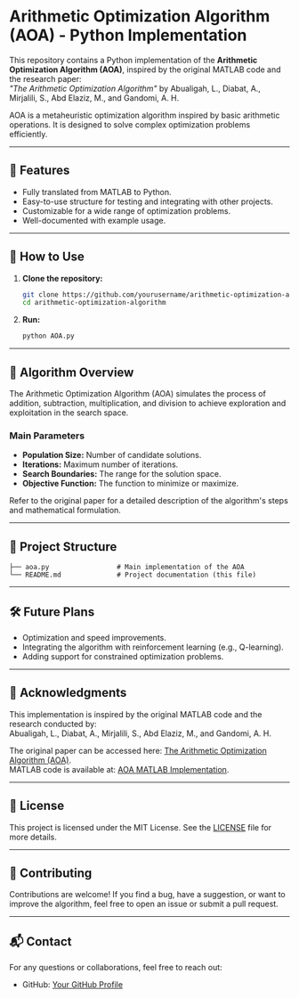 # Arithmetic Optimization Algorithm (AOA) - Python Implementation  

This repository contains a Python implementation of the **Arithmetic Optimization Algorithm (AOA)**, inspired by the original MATLAB code and the research paper:  
*"The Arithmetic Optimization Algorithm"* by Abualigah, L., Diabat, A., Mirjalili, S., Abd Elaziz, M., and Gandomi, A. H.  

AOA is a metaheuristic optimization algorithm inspired by basic arithmetic operations. It is designed to solve complex optimization problems efficiently.  

---

## 🔧 Features  
- Fully translated from MATLAB to Python.  
- Easy-to-use structure for testing and integrating with other projects.  
- Customizable for a wide range of optimization problems.  
- Well-documented with example usage.  

---

## 🚀 How to Use  

1. **Clone the repository:**  
   ```bash
   git clone https://github.com/yourusername/arithmetic-optimization-algorithm.git
   cd arithmetic-optimization-algorithm


2. **Run:**
   ```bash
   python AOA.py

---

## 📖 Algorithm Overview  

The Arithmetic Optimization Algorithm (AOA) simulates the process of addition, subtraction, multiplication, and division to achieve exploration and exploitation in the search space.  

### Main Parameters  
- **Population Size:** Number of candidate solutions.  
- **Iterations:** Maximum number of iterations.  
- **Search Boundaries:** The range for the solution space.  
- **Objective Function:** The function to minimize or maximize.  

Refer to the original paper for a detailed description of the algorithm's steps and mathematical formulation.  

---

## 📂 Project Structure  

```plaintext
├── aoa.py                 # Main implementation of the AOA  
└── README.md              # Project documentation (this file)  
```
---

## 🛠️ Future Plans  
- Optimization and speed improvements.  
- Integrating the algorithm with reinforcement learning (e.g., Q-learning).  
- Adding support for constrained optimization problems.  

---

## 🙌 Acknowledgments  

This implementation is inspired by the original MATLAB code and the research conducted by:  
Abualigah, L., Diabat, A., Mirjalili, S., Abd Elaziz, M., and Gandomi, A. H.  

The original paper can be accessed here: [The Arithmetic Optimization Algorithm (AOA)](https://seyedalimirjalili.com/aoa).  
MATLAB code is available at: [AOA MATLAB Implementation](https://github.com/laithabualigah/The-Arithmetic-Optimization-Algorithm-AOA).  

---

## 📜 License  

This project is licensed under the MIT License. See the [LICENSE](LICENSE) file for more details.  

---

## 🤝 Contributing  

Contributions are welcome! If you find a bug, have a suggestion, or want to improve the algorithm, feel free to open an issue or submit a pull request.  

---

## 📬 Contact  

For any questions or collaborations, feel free to reach out:  
- GitHub: [Your GitHub Profile](https://github.com/yourusername)  
